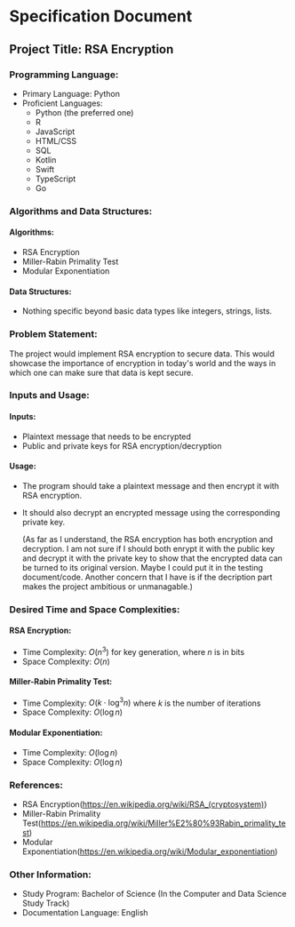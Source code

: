 # Specification Document

## Project Title: RSA Encryption

### Programming Language:

- Primary Language: Python
- Proficient Languages:
  - Python (the preferred one)
  - R
  - JavaScript
  - HTML/CSS
  - SQL
  - Kotlin
  - Swift
  - TypeScript
  - Go

### Algorithms and Data Structures:

#### Algorithms:
- RSA Encryption
- Miller-Rabin Primality Test
- Modular Exponentiation

#### Data Structures:
- Nothing specific beyond basic data types like integers, strings, lists.

### Problem Statement:

The project would implement RSA encryption to secure data. This would showcase the importance of encryption in today's world and the ways in which one can make sure that data is kept secure.

### Inputs and Usage:

#### Inputs:
- Plaintext message that needs to be encrypted
- Public and private keys for RSA encryption/decryption

#### Usage:
- The program should take a plaintext message and then encrypt it with RSA encryption.
- It should also decrypt an encrypted message using the corresponding private key.

  (As far as I understand, the RSA encryption has both encryption and decryption. I am not sure if I should both enrypt it with the public key and decrypt it with the private key to show that the encrypted data can be turned to its original version. Maybe I could put it in the testing document/code. Another concern that I have is if the decription part makes the project ambitious or unmanagable.)

### Desired Time and Space Complexities:

#### RSA Encryption:
- Time Complexity: $O(n^3)$ for key generation, where $n$ is in bits
- Space Complexity: $O(n)$

#### Miller-Rabin Primality Test:
- Time Complexity: $O(k \cdot \log^3 n)$ where $k$ is the number of iterations
- Space Complexity: $O(\log n)$

#### Modular Exponentiation:
- Time Complexity: $O(\log n)$
- Space Complexity: $O(\log n)$

### References:

- RSA Encryption(https://en.wikipedia.org/wiki/RSA_(cryptosystem))
- Miller-Rabin Primality Test(https://en.wikipedia.org/wiki/Miller%E2%80%93Rabin_primality_test)
- Modular Exponentiation(https://en.wikipedia.org/wiki/Modular_exponentiation)

### Other Information:

- Study Program: Bachelor of Science (In the Computer and Data Science Study Track)
- Documentation Language: English
